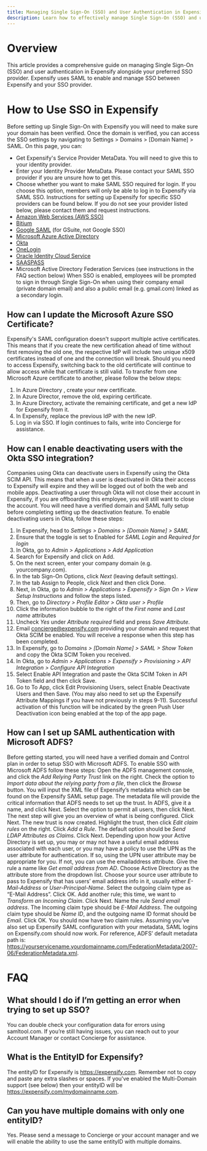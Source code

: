 ```yaml
---
title: Managing Single Sign-On (SSO) and User Authentication in Expensify
description: Learn how to effectively manage Single Sign-On (SSO) and user authentication in Expensify alongside your preferred SSO provider. Our comprehensive guide covers SSO setup, domain verification, and specific instructions for popular providers like AWS, Okta, and Microsoft Azure. Streamline user access and enhance security with Expensify's SAML-based SSO integration.
---
```

# Overview
This article provides a comprehensive guide on managing Single Sign-On (SSO) and user authentication in Expensify alongside your preferred SSO provider. Expensify uses SAML to enable and manage SSO between Expensify and your SSO provider. 
# How to Use SSO in Expensify

Before setting up Single Sign-On with Expensify you will need to make sure your domain has been verified. Once the domain is verified, you can access the SSO settings by navigating to Settings > Domains > [Domain Name] > SAML. 
On this page, you can: 
- Get Expensify's Service Provider MetaData. You will need to give this to your identity provider. 
- Enter your Identity Provider MetaData. Please contact your SAML SSO provider if you are unsure how to get this. 
- Choose whether you want to make SAML SSO required for login. If you choose this option, members will only be able to log in to Expensify via SAML SSO.
Instructions for setting up Expensify for specific SSO providers can be found below. If you do not see your provider listed below, please contact them and request instructions.
- [Amazon Web Services (AWS SSO)](https://static.global.sso.amazonaws.com/app-202a715cb67cddd9/instructions/index.htm)
- [Bitium](https://support.bitium.com/administration/saml-expensify/)
- [Google SAML](https://support.google.com/a/answer/7371682) (for GSuite, not Google SSO)
- [Microsoft Azure Active Directory](https://azure.microsoft.com/en-us/documentation/articles/active-directory-saas-expensify-tutorial/)
- [Okta](https://saml-doc.okta.com/SAML_Docs/How-to-Configure-SAML-2.0-for-Expensify.html)
- [OneLogin](https://onelogin.service-now.com/support?id=kb_article&sys_id=e44c9e52db187410fe39dde7489619ba)
- [Oracle Identity Cloud Service](https://docs.oracle.com/en/cloud/paas/identity-cloud/idcsc/expensify.html#Expensify)
- [SAASPASS](https://saaspass.com/saaspass/expensify-two-factor-authentication-2fa-single-sign-on-sso-saml.html)
- Microsoft Active Directory Federation Services (see instructions in the FAQ section below)
When SSO is enabled, employees will be prompted to sign in through Single Sign-On when using their company email (private domain email) and also a public email (e.g. gmail.com) linked as a secondary login.
## How can I update the Microsoft Azure SSO Certificate?
Expensify's SAML configuration doesn't support multiple active certificates. This means that if you create the new certification ahead of time without first removing the old one, the respective IdP will include two unique x509 certificates instead of one and the connection will break. Should you need to access Expensify, switching back to the old certificate will continue to allow access while that certificate is still valid.
To transfer from one Microsoft Azure certificate to another, please follow the below steps:
1. In Azure Directory , create your new certificate.
2. In Azure Director, remove the old, expiring certificate.
3. In Azure Directory, activate the remaining certificate, and get a new IdP for Expensify from it.
4. In Expensify, replace the previous IdP with the new IdP.
5. Log in via SSO. If login continues to fails, write into Concierge for assistance.

## How can I enable deactivating users with the Okta SSO integration?
Companies using Okta can deactivate users in Expensify using the Okta SCIM API. This means that when a user is deactivated in Okta their access to Expensify will expire and they will be logged out of both the web and mobile apps. Deactivating a user through Okta will not close their account in Expensify, if you are offboarding this employee, you will still want to close the account.
You will need have a verified domain and SAML fully setup before completing setting up the deactivation feature.
To enable deactivating users in Okta, follow these steps:
1. In Expensify, head to *Settings > Domains > _[Domain Name]_ > SAML*
2. Ensure that the toggle is set to Enabled for *SAML Login* and *Required for login*
3. In Okta, go to *Admin > Applications > Add Application*
4. Search for Expensify and click on Add.
5. On the next screen, enter your company domain (e.g. yourcompany.com).
6. In the tab Sign-On Options, click *Next* (leaving default settings).
7. In the tab Assign to People, click *Next* and then click Done.
8. Next, in Okta, go to *Admin > Applications > Expensify > Sign On > View Setup Instructions* and follow the steps listed.
9. Then, go to *Directory > Profile Editor > Okta user > Profile*
10. Click the information bubble to the right of the *First name* and *Last name* attributes
11. Uncheck *Yes* under *Attribute required* field and press *Save Attribute*.
12. Email concierge@expensify.com providing your domain and request that Okta SCIM be enabled. You will receive a response when this step has been completed.
13. In Expensify, go to *Domains > _[Domain Name]_ > SAML > Show Token* and copy the Okta SCIM Token you received.
14. In Okta, go to *Admin > Applications > Expensify > Provisioning > API Integration >  Configure API Integration*
15. Select Enable API Integration and paste the Okta SCIM Token in API Token field and then click Save.
15. Go to To App, click Edit Provisioning Users, select Enable Deactivate Users and then Save. (You may also need to set up the Expensify Attribute Mappings if you have not previously in steps 9-11).
Successful activation of this function will be indicated by the green Push User Deactivation icon being enabled at the top of the app page.
## How can I set up SAML authentication with Microsoft ADFS?
Before getting started, you will need have a verified domain and Control plan in order to setup SSO with Microsoft ADFS.
To enable SSO with Microsoft ADFS follow these steps:
Open the ADFS management console, and click the *Add Relying Party Trust* link on the right.
Check the option to *Import data about the relying party from a file*, then click the *Browse* button. You will input the XML file of Expensify’s metadata which can be found on the Expensify SAML setup page.
The metadata file will provide the critical information that ADFS needs to set up the trust. In ADFS, give it a name, and click Next.
Select the option to permit all users, then click Next.
The next step will give you an overview of what is being configured. Click Next.
The new trust is now created. Highlight the trust, then click *Edit claim rules* on the right.
Click *Add a Rule*.
The default option should be *Send LDAP Attributes as Claims*. Click Next. 
Depending upon how your Active Directory is set up, you may or may not have a useful email address associated with each user, or you may have a policy to use the UPN as the user attribute for authentication. If so, using the UPN user attribute may be appropriate for you. If not, you can use the emailaddress attribute.
Give the rule a name like *Get email address from AD*. Choose Active Directory as the attribute store from the dropdown list. Choose your source user attribute to pass to Expensify that has users’ email address info in it, usually either *E-Mail-Address* or *User-Principal-Name*. Select the outgoing claim type as “E-Mail Address”. Click OK. 
Add another rule; this time, we want to *Transform an Incoming Claim*. Click Next. 
Name the rule *Send email address*. The Incoming claim type should be *E-Mail Address*. The outgoing claim type should be *Name ID*, and the outgoing name ID format should be *Email*. Click OK. 
You should now have two claim rules.
Assuming you’ve also set up Expensify SAML configuration with your metadata, SAML logins on Expensify.com should now work. For reference, ADFS’ default metadata path is: https://yourservicename.yourdomainname.com/FederationMetadata/2007-06/FederationMetadata.xml.
# FAQ
## What should I do if I’m getting an error when trying to set up SSO? 
You can double check your configuration data for errors using samltool.com. If you’re still having issues, you can reach out to your Account Manager or contact Concierge for assistance.
## What is the EntityID for Expensify? 
The entityID for Expensify is https://expensify.com. Remember not to copy and paste any extra slashes or spaces. If you've enabled the Multi-Domain support (see below) then your entityID will be https://expensify.com/mydomainname.com.
## Can you have multiple domains with only one entityID?
Yes. Please send a message to Concierge or your account manager and we will enable the ability to use the same entityID with multiple domains.

